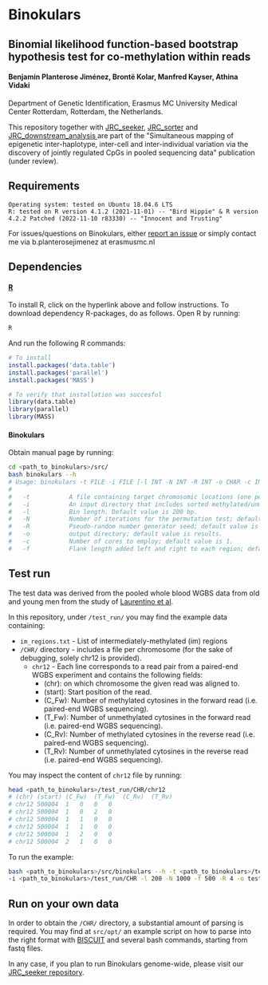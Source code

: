 # Binokulars
## Binomial likelihood function-based bootstrap hypothesis test for co-methylation within reads


#### Benjamin Planterose Jiménez, Brontë Kolar, Manfred Kayser, Athina Vidaki
Department of Genetic Identification, Erasmus MC University Medical Center Rotterdam, Rotterdam, the Netherlands.

This repository together with [JRC_seeker](https://github.com/BenjaminPlanterose/JRC_seeker), [JRC_sorter](https://github.com/BenjaminPlanterose/JRC_sorter) 
and [JRC_downstream_analysis ](https://github.com/BenjaminPlanterose/JRC_downstream_analysis) are part of the "Simultaneous mapping of epigenetic inter-haplotype, inter-cell and inter-individual 
variation via the discovery of jointly regulated CpGs in pooled sequencing data" publication (under review).


## Requirements

    Operating system: tested on Ubuntu 18.04.6 LTS
    R: tested on R version 4.1.2 (2021-11-01) -- "Bird Hippie" & R version 4.2.2 Patched (2022-11-10 r83330) -- "Innocent and Trusting"

For issues/questions on Binokulars, either [report an issue](https://github.com/BenjaminPlanterose/Binokulars/issues) or simply contact me via b.planterosejimenez at erasmusmc.nl

## Dependencies

#### [R](https://cran.r-project.org/)

To install R, click on the hyperlink above and follow instructions. To download dependency R-packages, do as follows. Open R by running:
```bash
R
```
And run the following R commands:

```r
# To install
install.packages('data.table')
install.packages('parallel')
install.packages('MASS')

# To verify that installation was succesful
library(data.table)
library(parallel)
library(MASS)
```

#### Binokulars

Obtain manual page by running:
```bash
cd <path_to_binokulars>/src/
bash binokulars --h
# Usage: binokulars -t FILE -i FILE [-l INT -N INT -R INT -o CHAR -c INT -f INT]
#
#   -t           A file containing target chromosomic locations (one per row) in the following format chr1:1234-3456.
#   -i           An input directory that includes sorted methylated/unmethylated cytosine counts per chromosome (see Github tutorial for details)."
#   -l           Bin length. Default value is 200 bp.
#   -N           Number of iterations for the permutation test; default value is 1000.
#   -R           Pseudo-random number generator seed; default value is 1.
#   -o           output directory; default value is results.
#   -c           Number of cores to employ; default value is 1.
#   -f           Flank length added left and right to each region; default value is 500.
```

## Test run

The test data was derived from the pooled whole blood WGBS data from old and young men from the study of [Laurentino et al](https://onlinelibrary.wiley.com/doi/full/10.1111/acel.13242).

In this repository, under ```/test_run/``` you may find the example data containing: 

* ```im_regions.txt``` - List of intermediately-methylated (im) regions
* ```/CHR/``` directory - includes a file per chromosome (for the sake of debugging, solely chr12 is provided).
	* ```chr12``` - Each line corresponds to a read pair from a paired-end WGBS experiment and contains the following fields:
		* (chr): on which chromosome the given read was aligned to.
		* (start): Start position of the read.
		* (C_Fw): Number of methylated cytosines in the forward read (i.e. paired-end WGBS sequencing).
		* (T_Fw): Number of unmethylated cytosines in the forward read (i.e. paired-end WGBS sequencing).
		* (C_Rv): Number of methylated cytosines in the reverse read (i.e. paired-end WGBS sequencing).
		* (T_Rv): Number of unmethylated cytosines in the reverse read (i.e. paired-end WGBS sequencing).

You may inspect the content of ```chr12``` file by running:
```bash
head <path_to_binokulars>/test_run/CHR/chr12
# (chr)	(start) (C_Fw)	(T_Fw)	(C_Rv)	(T_Rv)
# chr12	500004	1	0	0	0
# chr12	500004	1	0	2	0
# chr12	500004	1	1	0	0
# chr12	500004	1	1	0	0
# chr12	500004	1	2	0	0
# chr12	500004	2	1	0	0

```

To run the example:

```bash
bash <path_to_binokulars>/src/binokulars --h -t <path_to_binokulars>/test_run/im_regions.txt \
-i <path_to_binokulars>/test_run/CHR -l 200 -N 1000 -f 500 -R 4 -o test_results -c 1
```

## Run on your own data

In order to obtain the ```/CHR/``` directory, a substantial amount of parsing is required. You may find at ```src/opt/``` an example script on how to parse into the right format with [BISCUIT](https://huishenlab.github.io/biscuit/) and several bash commands, starting from fastq files.

In any case, if you plan to run Binokulars genome-wide, please visit our [JRC_seeker repository](https://github.com/BenjaminPlanterose/JRC_seeker).



